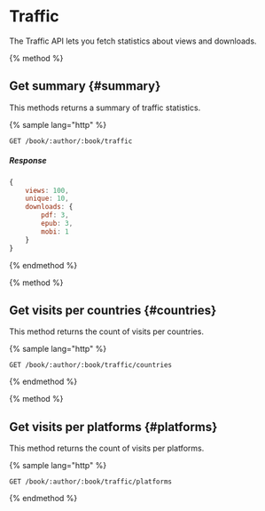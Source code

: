 # Traffic

The Traffic API lets you fetch statistics about views and downloads.

{% method %}
## Get summary {#summary}

This methods returns a summary of traffic statistics.

{% sample lang="http" %}
```
GET /book/:author/:book/traffic
```

##### Response

```js
{
    views: 100,
    unique: 10,
    downloads: {
        pdf: 3,
        epub: 3,
        mobi: 1
    }
}
```

{% endmethod %}

{% method %}
## Get visits per countries {#countries}

This method returns the count of visits per countries.

{% sample lang="http" %}
```
GET /book/:author/:book/traffic/countries
```
{% endmethod %}

{% method %}
## Get visits per platforms {#platforms}

This method returns the count of visits per platforms.

{% sample lang="http" %}
```
GET /book/:author/:book/traffic/platforms
```
{% endmethod %}
